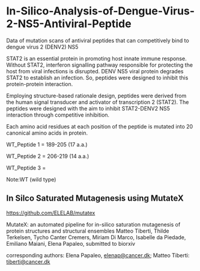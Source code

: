 # In-Silico-Analysis-of-Dengue-Virus-2-NS5-Antiviral-Peptide
Data of mutation scans of antiviral peptides that can competitively bind to dengue virus 2 (DENV2) NS5

STAT2 is an essential protein in promoting host innate immune response. Without STAT2, interferon signalling pathway responsible for protecting the host from viral infections is disrupted. DENV NS5 viral protein degrades STAT2 to establish an infection. So, peptides were designed to inhibit this protein-protein interaction.

Employing structure-based rationale design, peptides were derived from the human signal transducer and activator of transcription 2 (STAT2). The peptides were designed with the aim to inhibit STAT2-DENV2 NS5 interaction through competitive inhibition. 

Each amino acid residues at each position of the peptide is mutated into 20 canonical amino acids in protein. 

WT_Peptide 1 = 189-205 (17 a.a.)

WT_Peptide 2 = 206-219 (14 a.a.)

WT_Peptide 3 = 

Note:WT (wild type)

## In Silco Saturated Mutagenesis using MutateX 
https://github.com/ELELAB/mutatex

MutateX: an automated pipeline for in-silico saturation mutagenesis of protein structures and structural ensembles Matteo Tiberti, Thilde Terkelsen, Tycho Canter Cremers, Miriam Di Marco, Isabelle da Piedade, Emiliano Maiani, Elena Papaleo, submitted to biorxiv

corresponding authors: Elena Papaleo, elenap@cancer.dk; Matteo Tiberti: tiberti@cancer.dk
